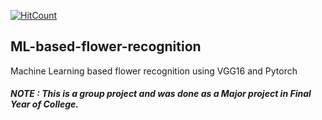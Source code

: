 
[![HitCount](http://hits.dwyl.com/itsrohanvj/itsrohanvj/ML-based-flower-recognition.svg)](http://hits.dwyl.com/itsrohanvj/itsrohanvj/ML-based-flower-recognition)

## ML-based-flower-recognition
Machine Learning based flower recognition using VGG16 and Pytorch

##### NOTE : This is a group project and was done as a Major project in Final Year of College.
